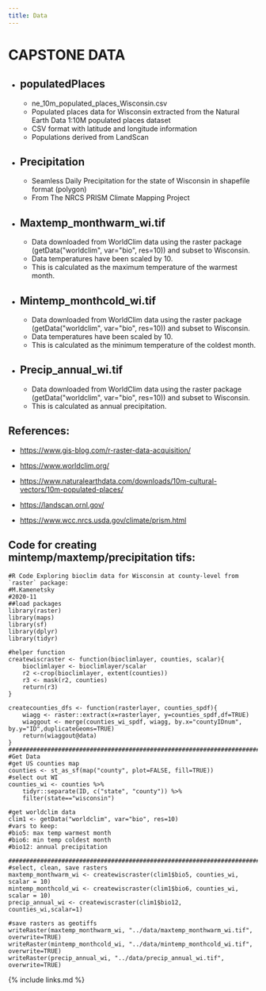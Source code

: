 ```yaml
---
title: Data
---
```


# CAPSTONE DATA

* ## populatedPlaces
    * ne_10m_populated_places_Wisconsin.csv
    * Populated places data for Wisconsin extracted from the Natural Earth Data 1:10M populated places dataset
    * CSV format with latitude and longitude information
    * Populations derived from LandScan
* ## Precipitation
    * Seamless Daily Precipitation for the state of Wisconsin in shapefile format (polygon)
    * From The NRCS PRISM Climate Mapping Project
* ## Maxtemp_monthwarm_wi.tif
    * Data downloaded from WorldClim data using the raster package (getData("worldclim", var="bio", res=10)) and subset to Wisconsin.
    * Data temperatures have been scaled by 10.
    * This is calculated as the maximum temperature of the warmest month.
* ## Mintemp_monthcold_wi.tif
    * Data downloaded from WorldClim data using the raster package (getData("worldclim", var="bio", res=10)) and subset to Wisconsin.
    * Data temperatures have been scaled by 10.
    * This is calculated as the minimum temperature of the coldest month.
* ## Precip_annual_wi.tif
    * Data downloaded from WorldClim data using the raster package (getData("worldclim", var="bio", res=10)) and subset to Wisconsin.
    * This is calculated as annual precipitation.


## References:

* https://www.gis-blog.com/r-raster-data-acquisition/

* https://www.worldclim.org/

* https://www.naturalearthdata.com/downloads/10m-cultural-vectors/10m-populated-places/ 

* https://landscan.ornl.gov/ 

* https://www.wcc.nrcs.usda.gov/climate/prism.html 

## Code for creating mintemp/maxtemp/precipitation tifs:

```
#R Code Exploring bioclim data for Wisconsin at county-level from `raster` package:
#M.Kamenetsky
#2020-11
##load packages
library(raster)
library(maps)
library(sf)
library(dplyr)
library(tidyr)

#helper function
createwiscraster <- function(bioclimlayer, counties, scalar){
    bioclimlayer <- bioclimlayer/scalar
    r2 <-crop(bioclimlayer, extent(counties))
    r3 <- mask(r2, counties)
    return(r3)
}

createcounties_dfs <- function(rasterlayer, counties_spdf){
    wiagg <- raster::extract(x=rasterlayer, y=counties_spdf,df=TRUE)
    wiaggout <- merge(counties_wi_spdf, wiagg, by.x="countyIDnum", by.y="ID",duplicateGeoms=TRUE)
    return(wiaggout@data)
}
############################################################################
#Get Data
#get US counties map
counties <- st_as_sf(map("county", plot=FALSE, fill=TRUE))
#select out WI
counties_wi <- counties %>%
    tidyr::separate(ID, c("state", "county")) %>%
    filter(state=="wisconsin")

#get worldclim data
clim1 <- getData("worldclim", var="bio", res=10)
#vars to keep:
#bio5: max temp warmest month
#bio6: min temp coldest month
#bio12: annual precipitation

############################################################################
#select, clean, save rasters
maxtemp_monthwarm_wi <- createwiscraster(clim1$bio5, counties_wi, scalar = 10)
mintemp_monthcold_wi <- createwiscraster(clim1$bio6, counties_wi, scalar = 10)
precip_annual_wi <- createwiscraster(clim1$bio12, counties_wi,scalar=1)

#save rasters as geotiffs
writeRaster(maxtemp_monthwarm_wi, "../data/maxtemp_monthwarm_wi.tif", overwrite=TRUE)
writeRaster(mintemp_monthcold_wi, "../data/mintemp_monthcold_wi.tif", overwrite=TRUE)
writeRaster(precip_annual_wi, "../data/precip_annual_wi.tif", overwrite=TRUE)
```

{% include links.md %}
